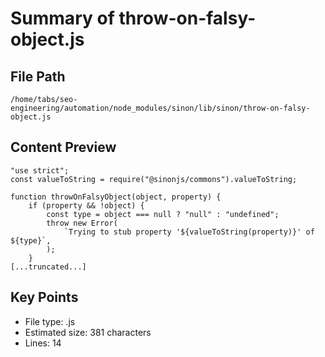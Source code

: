 # Summary of throw-on-falsy-object.js
  
## File Path
`/home/tabs/seo-engineering/automation/node_modules/sinon/lib/sinon/throw-on-falsy-object.js`

## Content Preview
```
"use strict";
const valueToString = require("@sinonjs/commons").valueToString;

function throwOnFalsyObject(object, property) {
    if (property && !object) {
        const type = object === null ? "null" : "undefined";
        throw new Error(
            `Trying to stub property '${valueToString(property)}' of ${type}`,
        );
    }
[...truncated...]
```

## Key Points
- File type: .js
- Estimated size: 381 characters
- Lines: 14
